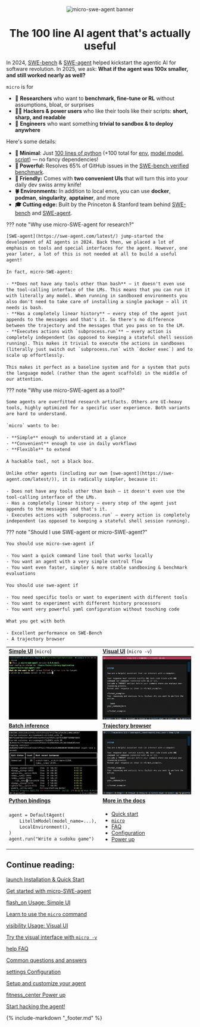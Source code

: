 <div align="center">
<img src="assets/micro-swe-agent-banner.svg" alt="micro-swe-agent banner" style="height: 7em"/>
<h1>The 100 line AI agent that's actually useful</h1>
</div>


In 2024, [SWE-bench](https://swebench.com) & [SWE-agent](https://swe-agent.com) helped kickstart the agentic AI for software revolution. In 2025, we ask:
**What if the agent was 100x smaller, and still worked nearly as well?**

`micro` is for

- 🧪 **Researchers** who want to **benchmark, fine-tune or RL** without assumptions, bloat, or surprises
- 🧑‍💻 **Hackers & power users** who like their tools like their scripts: **short, sharp, and readable**
- 🐳 **Engineers** who want something **trivial to sandbox & to deploy anywhere**

Here's some details:

- **🐜 Minimal**: Just [100 lines of python](https://github.com/SWE-agent/micro-swe-agent/blob/main/src/microsweagent/agents/default.py) (+100 total for [env](https://github.com/SWE-agent/micro-swe-agent/blob/main/src/microsweagent/environments/micro.py),
[model model](https://github.com/SWE-agent/micro-swe-agent/blob/main/src/microsweagent/models/litellm_model.py), [script](https://github.com/SWE-agent/micro-swe-agent/blob/main/src/microsweagent/run/hello_world.py)) — no fancy dependencies!
- **💪 Powerful:** Resolves 65% of GitHub issues in the [SWE-bench verified benchmark](https://www.swebench.com/).
- **🤗 Friendly:** Comes with **two convenient UIs** that will turn this into your daily dev swiss army knife!
- **🍀 Environments:** In addition to local envs, you can use **docker**, **podman**, **singularity**, **apptainer**, and more
- **🎓 Cutting edge:** Built by the Princeton & Stanford team behind [SWE-bench](https://swebench.com) and [SWE-agent](https://swe-agent.com).

??? note "Why use micro-SWE-agent for research?"

    [SWE-agent](https://swe-agent.com/latest/) jump-started the development of AI agents in 2024. Back then, we placed a lot of emphasis on tools and special interfaces for the agent. However, one year later, a lot of this is not needed at all to build a useful agent!

    In fact, micro-SWE-agent:

    - **Does not have any tools other than bash** — it doesn't even use the tool-calling interface of the LMs. This means that you can run it with literally any model. When running in sandboxed environments you also don't need to take care of installing a single package — all it needs is bash.
    - **Has a completely linear history** — every step of the agent just appends to the messages and that's it. So there's no difference between the trajectory and the messages that you pass on to the LM.
    - **Executes actions with `subprocess.run`** — every action is completely independent (as opposed to keeping a stateful shell session running). This makes it trivial to execute the actions in sandboxes (literally just switch out `subprocess.run` with `docker exec`) and to scale up effortlessly.

    This makes it perfect as a baseline system and for a system that puts the language model (rather than the agent scaffold) in the middle of our attention.

??? note "Why use micro-SWE-agent as a tool?"

    Some agents are overfitted research artifacts. Others are UI-heavy tools, highly optimized for a specific user experience. Both variants are hard to understand.

    `micro` wants to be:

    - **Simple** enough to understand at a glance
    - **Convenient** enough to use in daily workflows
    - **Flexible** to extend

    A hackable tool, not a black box.

    Unlike other agents (including our own [swe-agent](https://swe-agent.com/latest/)), it is radically simpler, because it:

    - Does not have any tools other than bash — it doesn't even use the tool-calling interface of the LMs.
    - Has a completely linear history — every step of the agent just appends to the messages and that's it.
    - Executes actions with `subprocess.run` — every action is completely independent (as opposed to keeping a stateful shell session running).

??? note "Should I use SWE-agent or micro-SWE-agent?"

    You should use micro-swe-agent if

    - You want a quick command line tool that works locally
    - You want an agent with a very simple control flow
    - You want even faster, simpler & more stable sandboxing & benchmark evaluations

    You should use swe-agent if

    - You need specific tools or want to experiment with different tools
    - You want to experiment with different history processors
    - You want very powerful yaml configuration without touching code

    What you get with both

    - Excellent performance on SWE-Bench
    - A trajectory browser

</details>
<table>
<tr>
<td width="50%">
<a href="https://micro-swe-agent.com/usage/micro/"><strong>Simple UI</strong></a> (<code>micro</code>)
</td>
<td>
<a href="https://micro-swe-agent.com/usage/micro_v/"><strong>Visual UI</strong></a> (<code>micro -v</code>)
</td>
</tr>
<tr>
<td width="50%">
  <img src="https://github.com/SWE-agent/swe-agent-media/blob/main/media/micro/gif/micro.gif?raw=true" alt="micro" />
</td>
<td>
  <img src="https://github.com/SWE-agent/swe-agent-media/blob/main/media/micro/gif/micro2.gif?raw=true" alt="microv" />
</td>
</tr>
<tr>
<td>
<a href="https://micro-swe-agent.com/usage/swebench/"><strong>Batch inference</strong></a>
</td>
<td>
<a href="https://micro-swe-agent.com/usage/inspector/"><strong>Trajectory browser</strong></a>
</td>
</tr>
<tr>
<td>
<img src="https://github.com/SWE-agent/swe-agent-media/blob/main/media/micro/gif/swebench.gif?raw=true" alt="swebench" />
</td>
<td>
<img src="https://github.com/SWE-agent/swe-agent-media/blob/main/media/micro/gif/inspector.gif?raw=true" alt="inspector" />
</td>
</tr>
<tr>
<td>
<a href="https://micro-swe-agent.com/advanced/cookbook/"><strong>Python bindings</strong></a>
</td>
<td>
<a href="https://micro-swe-agent.com"><strong>More in the docs</strong></a>
</td>
</tr>
<tr>
<td>
<pre><code class="language-python">agent = DefaultAgent(
    LitellmModel(model_name=...),
    LocalEnvironment(),
)
agent.run("Write a sudoku game")</code></pre>
</td>
<td>
<ul>
<li><a href="https://micro-swe-agent.com/quickstart/">Quick start</a></li>
<li><a href="https://micro-swe-agent.com/usage/micro/"><code>micro</code></a></li>
<li><a href="https://micro-swe-agent.com/faq/">FAQ</a></li>
<li><a href="https://micro-swe-agent.com/advanced/configuration/">Configuration</a></li>
<li><a href="https://micro-swe-agent.com/advanced/cookbook/">Power up</a></li>
</ul>
</td>
</tr>
</table>



## Continue reading:

<div class="grid cards">
  <a href="quickstart/" class="nav-card-link">
    <div class="nav-card">
      <div class="nav-card-header">
        <span class="material-icons nav-card-icon">launch</span>
        <span class="nav-card-title">Installation & Quick Start</span>
      </div>
      <p class="nav-card-description">Get started with micro-SWE-agent</p>
    </div>
  </a>

  <a href="usage/micro/" class="nav-card-link">
    <div class="nav-card">
      <div class="nav-card-header">
        <span class="material-icons nav-card-icon">flash_on</span>
        <span class="nav-card-title">Usage: Simple UI</span>
      </div>
      <p class="nav-card-description">Learn to use the <code>micro</code> command</p>
    </div>
  </a>

  <a href="usage/micro_v/" class="nav-card-link">
    <div class="nav-card">
      <div class="nav-card-header">
        <span class="material-icons nav-card-icon">visibility</span>
        <span class="nav-card-title">Usage: Visual UI</span>
      </div>
      <p class="nav-card-description">Try the visual interface with <code>micro -v</code></p>
    </div>
  </a>

  <a href="faq/" class="nav-card-link">
    <div class="nav-card">
      <div class="nav-card-header">
        <span class="material-icons nav-card-icon">help</span>
        <span class="nav-card-title">FAQ</span>
      </div>
      <p class="nav-card-description">Common questions and answers</p>
    </div>
  </a>

  <a href="advanced/configuration/" class="nav-card-link">
    <div class="nav-card">
      <div class="nav-card-header">
        <span class="material-icons nav-card-icon">settings</span>
        <span class="nav-card-title">Configuration</span>
      </div>
      <p class="nav-card-description">Setup and customize your agent</p>
    </div>
  </a>

  <a href="advanced/cookbook/" class="nav-card-link">
    <div class="nav-card">
      <div class="nav-card-header">
        <span class="material-icons nav-card-icon">fitness_center</span>
        <span class="nav-card-title">Power up</span>
      </div>
      <p class="nav-card-description">Start hacking the agent!</p>
    </div>
  </a>
</div>

{% include-markdown "_footer.md" %}
